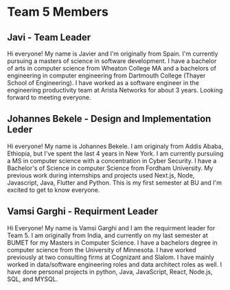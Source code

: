 # Team 5 Members

## Javi - Team Leader
Hi everyone! My name is Javier and I'm originally from Spain. I'm currently pursuing a masters of science in software development. I have a bachelor of arts in computer science from Wheaton College MA and a bachelors of engineering in computer engineering from Dartmouth College (Thayer School of Engineering). I have worked as a software engineer in the engineering productivity team at Arista Networks for about 3 years. Looking forward to meeting everyone.

## Johannes Bekele - Design and Implementation Leder
Hi everyone! My name is Johannes Bekele. I am originaly from Addis Ababa, Ethiopia, but I've spent the last 4 years in New York. I am currently pursuiing a MS in computer science with a concentration in Cyber Security. I have a Bachelor's of Science in computer Science from Fordham University. My previous work during internships and projects used Next.js, Node, Javascript, Java, Flutter and Python. This is my first semester at BU and I'm excited to get to know everyone.


## Vamsi Garghi - Requirment Leader
Hi Everyone! My name is Vamsi Garghi and I am the requirment leader for Team 5. I am originally from India, and currently on my last semester at BUMET for my Masters in Computer Science. I have a bachelors degree in computer science from the University of Minnesota. I have worked previously at two consulting firms at Cognizant and Slalom. I have mainly worked in data/software engineering roles and data architect roles as well. I have done personal projects in python, Java, JavaScript, React, Node.js, SQL, and MYSQL.